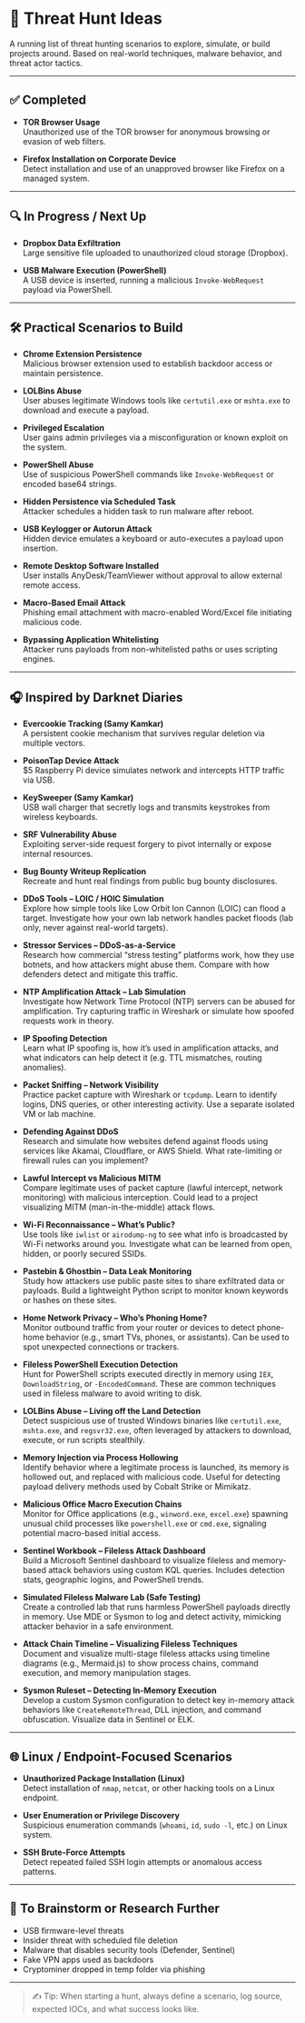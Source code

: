 # 🧠 Threat Hunt Ideas

A running list of threat hunting scenarios to explore, simulate, or build projects around. Based on real-world techniques, malware behavior, and threat actor tactics.

---

## ✅ Completed

- **TOR Browser Usage**  
  Unauthorized use of the TOR browser for anonymous browsing or evasion of web filters.

- **Firefox Installation on Corporate Device**  
  Detect installation and use of an unapproved browser like Firefox on a managed system.

---

## 🔍 In Progress / Next Up

- **Dropbox Data Exfiltration**  
  Large sensitive file uploaded to unauthorized cloud storage (Dropbox).

- **USB Malware Execution (PowerShell)**  
  A USB device is inserted, running a malicious `Invoke-WebRequest` payload via PowerShell.

---

## 🛠️ Practical Scenarios to Build

- **Chrome Extension Persistence**  
  Malicious browser extension used to establish backdoor access or maintain persistence.

- **LOLBins Abuse**  
  User abuses legitimate Windows tools like `certutil.exe` or `mshta.exe` to download and execute a payload.

- **Privileged Escalation**  
  User gains admin privileges via a misconfiguration or known exploit on the system.

- **PowerShell Abuse**  
  Use of suspicious PowerShell commands like `Invoke-WebRequest` or encoded base64 strings.

- **Hidden Persistence via Scheduled Task**  
  Attacker schedules a hidden task to run malware after reboot.

- **USB Keylogger or Autorun Attack**  
  Hidden device emulates a keyboard or auto-executes a payload upon insertion.

- **Remote Desktop Software Installed**  
  User installs AnyDesk/TeamViewer without approval to allow external remote access.

- **Macro-Based Email Attack**  
  Phishing email attachment with macro-enabled Word/Excel file initiating malicious code.

- **Bypassing Application Whitelisting**  
  Attacker runs payloads from non-whitelisted paths or uses scripting engines.

---

## 🎧 Inspired by Darknet Diaries

- **Evercookie Tracking (Samy Kamkar)**  
  A persistent cookie mechanism that survives regular deletion via multiple vectors.

- **PoisonTap Device Attack**  
  $5 Raspberry Pi device simulates network and intercepts HTTP traffic via USB.

- **KeySweeper (Samy Kamkar)**  
  USB wall charger that secretly logs and transmits keystrokes from wireless keyboards.

- **SRF Vulnerability Abuse**  
  Exploiting server-side request forgery to pivot internally or expose internal resources.

- **Bug Bounty Writeup Replication**  
  Recreate and hunt real findings from public bug bounty disclosures.

- **DDoS Tools – LOIC / HOIC Simulation**  
  Explore how simple tools like Low Orbit Ion Cannon (LOIC) can flood a target. Investigate how your own lab network handles packet floods (lab only, never against real-world targets).

- **Stressor Services – DDoS-as-a-Service**  
  Research how commercial “stress testing” platforms work, how they use botnets, and how attackers might abuse them. Compare with how defenders detect and mitigate this traffic.

- **NTP Amplification Attack – Lab Simulation**  
  Investigate how Network Time Protocol (NTP) servers can be abused for amplification. Try capturing traffic in Wireshark or simulate how spoofed requests work in theory.

- **IP Spoofing Detection**  
  Learn what IP spoofing is, how it’s used in amplification attacks, and what indicators can help detect it (e.g. TTL mismatches, routing anomalies).

- **Packet Sniffing – Network Visibility**  
  Practice packet capture with Wireshark or `tcpdump`. Learn to identify logins, DNS queries, or other interesting activity. Use a separate isolated VM or lab machine.

- **Defending Against DDoS**  
  Research and simulate how websites defend against floods using services like Akamai, Cloudflare, or AWS Shield. What rate-limiting or firewall rules can you implement?

- **Lawful Intercept vs Malicious MITM**  
  Compare legitimate uses of packet capture (lawful intercept, network monitoring) with malicious interception. Could lead to a project visualizing MITM (man-in-the-middle) attack flows.

- **Wi-Fi Reconnaissance – What’s Public?**  
  Use tools like `iwlist` or `airodump-ng` to see what info is broadcasted by Wi-Fi networks around you. Investigate what can be learned from open, hidden, or poorly secured SSIDs.

- **Pastebin & Ghostbin – Data Leak Monitoring**  
  Study how attackers use public paste sites to share exfiltrated data or payloads. Build a lightweight Python script to monitor known keywords or hashes on these sites.

- **Home Network Privacy – Who’s Phoning Home?**  
  Monitor outbound traffic from your router or devices to detect phone-home behavior (e.g., smart TVs, phones, or assistants). Can be used to spot unexpected connections or trackers.

- **Fileless PowerShell Execution Detection**  
Hunt for PowerShell scripts executed directly in memory using `IEX`, `DownloadString`, or `-EncodedCommand`. These are common techniques used in fileless malware to avoid writing to disk.

- **LOLBins Abuse – Living off the Land Detection**  
Detect suspicious use of trusted Windows binaries like `certutil.exe`, `mshta.exe`, and `regsvr32.exe`, often leveraged by attackers to download, execute, or run scripts stealthily.

- **Memory Injection via Process Hollowing**  
Identify behavior where a legitimate process is launched, its memory is hollowed out, and replaced with malicious code. Useful for detecting payload delivery methods used by Cobalt Strike or Mimikatz.

- **Malicious Office Macro Execution Chains**  
Monitor for Office applications (e.g., `winword.exe`, `excel.exe`) spawning unusual child processes like `powershell.exe` or `cmd.exe`, signaling potential macro-based initial access.

- **Sentinel Workbook – Fileless Attack Dashboard**  
Build a Microsoft Sentinel dashboard to visualize fileless and memory-based attack behaviors using custom KQL queries. Includes detection stats, geographic logins, and PowerShell trends.

- **Simulated Fileless Malware Lab (Safe Testing)**  
Create a controlled lab that runs harmless PowerShell payloads directly in memory. Use MDE or Sysmon to log and detect activity, mimicking attacker behavior in a safe environment.

- **Attack Chain Timeline – Visualizing Fileless Techniques**  
Document and visualize multi-stage fileless attacks using timeline diagrams (e.g., Mermaid.js) to show process chains, command execution, and memory manipulation stages.

- **Sysmon Ruleset – Detecting In-Memory Execution**  
Develop a custom Sysmon configuration to detect key in-memory attack behaviors like `CreateRemoteThread`, DLL injection, and command obfuscation. Visualize data in Sentinel or ELK.

---

## 🌐 Linux / Endpoint-Focused Scenarios

- **Unauthorized Package Installation (Linux)**  
  Detect installation of `nmap`, `netcat`, or other hacking tools on a Linux endpoint.

- **User Enumeration or Privilege Discovery**  
  Suspicious enumeration commands (`whoami`, `id`, `sudo -l`, etc.) on Linux system.

- **SSH Brute-Force Attempts**  
  Detect repeated failed SSH login attempts or anomalous access patterns.

---

## 📌 To Brainstorm or Research Further

- USB firmware-level threats  
- Insider threat with scheduled file deletion  
- Malware that disables security tools (Defender, Sentinel)  
- Fake VPN apps used as backdoors  
- Cryptominer dropped in temp folder via phishing

---

> ✍️ Tip: When starting a hunt, always define a scenario, log source, expected IOCs, and what success looks like.

